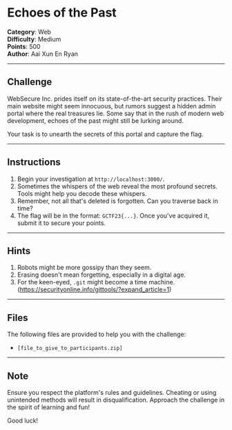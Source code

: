 # Echoes of the Past

**Category**: Web  
**Difficulty**: Medium  
**Points**: 500  
**Author**: Aai Xun En Ryan

---

## Challenge

WebSecure Inc. prides itself on its state-of-the-art security practices. Their main website might seem innocuous, but rumors suggest a hidden admin portal where the real treasures lie. Some say that in the rush of modern web development, echoes of the past might still be lurking around.

Your task is to unearth the secrets of this portal and capture the flag.

---

## Instructions

1. Begin your investigation at `http://localhost:3000/`.
2. Sometimes the whispers of the web reveal the most profound secrets. Tools might help you decode these whispers.
3. Remember, not all that's deleted is forgotten. Can you traverse back in time?
4. The flag will be in the format: `GCTF23{...}`. Once you've acquired it, submit it to secure your points.

---

## Hints

1. Robots might be more gossipy than they seem.
2. Erasing doesn't mean forgetting, especially in a digital age.
3. For the keen-eyed, `.git` might become a time machine. (https://securityonline.info/gittools/?expand_article=1)

---

## Files

The following files are provided to help you with the challenge:

- `[file_to_give_to_participants.zip]`

---

## Note

Ensure you respect the platform's rules and guidelines. Cheating or using unintended methods will result in disqualification. Approach the challenge in the spirit of learning and fun!

Good luck!
